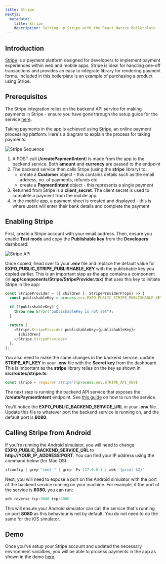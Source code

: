```yaml
---
title: Stripe
nextjs:
  metadata:
    title: Stripe
    description: Setting up Stripe with the React Native Boilerplate
---
```


## Introduction

[Stripe](https://stripe.com/gb) is a payment platform designed for developers to implement payment experiences within web and mobile apps. Stripe is ideal for handling one-off transactions and provides an easy to integrate library for rendering payment forms. Included in this boilerplate is an example of purchasing a product using Stripe.

## Prerequisites

The Stripe integration relies on the backend API service for making payments in Stripe - ensure you have gone through the setup
guide for the service [here](/docs/backend-api-service).

Taking payments in the app is achieved using [Stripe](https://stripe.com/gb), an online payment processing platform. Here's a diagram
to explain the process for taking payments:

![Stripe Sequence](/images/stripe-sequence.png)

1. A POST call (**/createPaymentIntent**) is made from the app to the backend service. Both **amount** and **currency** are passed to the
   endpoint
2. The backend service then calls Stripe (using the **stripe** library) to:
   - create a **Customer** object - this contains details such as the email address, no. of payments, refunds etc.
   - create a **PaymentIntent** object - this represents a single payment
3. Returned from Stripe is a **client_secret**. The client secret is used to complete a payment from the mobile app
4. In the mobile app, a payment sheet is created and displayed - this is where users will enter their bank details and complete the payment

## Enabling Stripe

First, create a Stripe account with your email address. Then, ensure you enable **Test mode** and copy the **Publishable key** from the
**Developers** dashboard:

![Stripe API](/images/stripe-api-key.png)

Once copied, head over to your **.env** file and replace the default value for **EXPO_PUBLIC_STRIPE_PUBLISHABLE_KEY** with the publishable key you
copied earlier. This is an important step as the app contains a **<StripeProvider />** component (in **app/components/Stripe/StripeProvider.tsx**)
that uses this key to initiate Stripe in the app:

```js
const StripeProvider = ({ children }: StripeProviderProps) => {
  const publishableKey = process.env.EXPO_PUBLIC_STRIPE_PUBLISHABLE_KEY;

  if (!publishableKey) {
    throw new Error("publishableKey is not set");
  }

  return (
    <Stripe.StripeProvider publishableKey={publishableKey}>
      {children}
    </Stripe.StripeProvider>
  );
};
```

You also need to make the same changes in the backend service: update **STRIPE_API_KEY** in your **.env** file with the **Secret key** from the
dashboard. This is important as the **stripe** library relies on the key as shown in **src/routes/stripe.ts**:

```js
const stripe = require('stripe')(process.env.STRIPE_API_KEY)
```

The next step is running the backend API service that exposes the **/createPaymentIntent** endpoint. See [this guide](/api-service) on
how to run the service.

You'll notice the **EXPO_PUBLIC_BACKEND_SERVICE_URL** in your **.env** file. Update this file to whatever port the backend service is
running on, and the default port is **8080**.

## Calling Stripe from Android

If you're running the Android simulator, you will need to change **EXPO_PUBLIC_BACKEND_SERVICE_URL**
to **http://YOUR_IP_ADDRESS:PORT**. You can find your IP address using the command below (for Mac OS):

```js
ifconfig | grep "inet " | grep -Fv 127.0.0.1 | awk '{print $2}'
```

Next, you will need to expose a port on the Android simulator with the port of the backend service running on your machine. For example,
if the port of the service is **8080**, you can run:

```js
adb reverse tcp:8080 tcp:8080
```

This will ensure your Android simulator can call the service that's running on port **8080** as this behaviour is not by default. You do not
need to do the same for the iOS simulator.

## Demo

Once you've setup your Stripe account and updated the necessary environment varialbes, you will be able to process payments in the app as shown in the demo [here](https://www.veed.io/embed/0ec3fd6f-ade8-4bfa-910e-fdd15a165be6).

